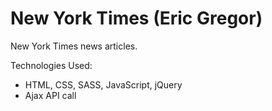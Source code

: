 # New York Times (Eric Gregor)

New York Times news articles.

Technologies Used:

- HTML, CSS, SASS, JavaScript, jQuery
- Ajax API call
